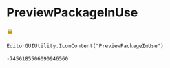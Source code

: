 # PreviewPackageInUse
![](/img/PreviewPackageInUse.png)

``` CSharp
EditorGUIUtility.IconContent("PreviewPackageInUse")
```
```
-7456185506090946560
```
